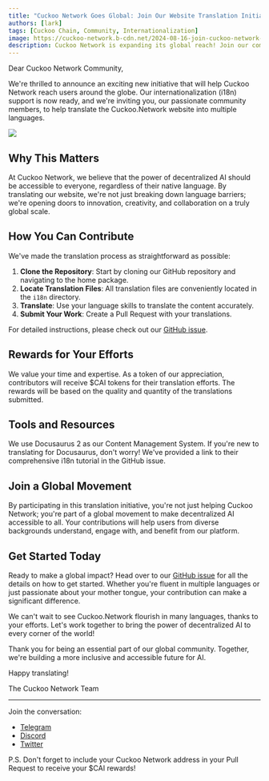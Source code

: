 ```yaml
---
title: "Cuckoo Network Goes Global: Join Our Website Translation Initiative"
authors: [lark]
tags: [Cuckoo Chain, Community, Internationalization]
image: https://cuckoo-network.b-cdn.net/2024-08-16-join-cuckoo-network-translation-initiative.webp
description: Cuckoo Network is expanding its global reach! Join our community-driven effort to translate the Cuckoo.Network website and earn $CAI tokens for your contributions. Help us make decentralized AI accessible to everyone, everywhere.
---
```


Dear Cuckoo Network Community,

We're thrilled to announce an exciting new initiative that will help Cuckoo Network reach users around the globe. Our internationalization (i18n) support is now ready, and we're inviting you, our passionate community members, to help translate the Cuckoo.Network website into multiple languages.

![](https://cuckoo-network.b-cdn.net/2024-08-16-join-cuckoo-network-translation-initiative.webp)

## Why This Matters

At Cuckoo Network, we believe that the power of decentralized AI should be accessible to everyone, regardless of their native language. By translating our website, we're not just breaking down language barriers; we're opening doors to innovation, creativity, and collaboration on a truly global scale.

## How You Can Contribute

We've made the translation process as straightforward as possible:

1. **Clone the Repository**: Start by cloning our GitHub repository and navigating to the home package.
2. **Locate Translation Files**: All translation files are conveniently located in the `i18n` directory.
3. **Translate**: Use your language skills to translate the content accurately.
4. **Submit Your Work**: Create a Pull Request with your translations.

For detailed instructions, please check out our [GitHub issue](https://github.com/cuckoo-network/cuckoo/issues/12).

## Rewards for Your Efforts

We value your time and expertise. As a token of our appreciation, contributors will receive $CAI tokens for their translation efforts. The rewards will be based on the quality and quantity of the translations submitted.

## Tools and Resources

We use Docusaurus 2 as our Content Management System. If you're new to translating for Docusaurus, don't worry! We've provided a link to their comprehensive i18n tutorial in the GitHub issue.

## Join a Global Movement

By participating in this translation initiative, you're not just helping Cuckoo Network; you're part of a global movement to make decentralized AI accessible to all. Your contributions will help users from diverse backgrounds understand, engage with, and benefit from our platform.

## Get Started Today

Ready to make a global impact? Head over to our [GitHub issue](https://github.com/cuckoo-network/cuckoo/issues/12) for all the details on how to get started. Whether you're fluent in multiple languages or just passionate about your mother tongue, your contribution can make a significant difference.

We can't wait to see Cuckoo.Network flourish in many languages, thanks to your efforts. Let's work together to bring the power of decentralized AI to every corner of the world!

Thank you for being an essential part of our global community. Together, we're building a more inclusive and accessible future for AI.

Happy translating!

The Cuckoo Network Team

------

Join the conversation:

- [Telegram](https://cuckoo.network/tg)
- [Discord](https://cuckoo.network/dc)
- [Twitter](https://cuckoo.network/x)

P.S. Don't forget to include your Cuckoo Network address in your Pull Request to receive your $CAI rewards!
